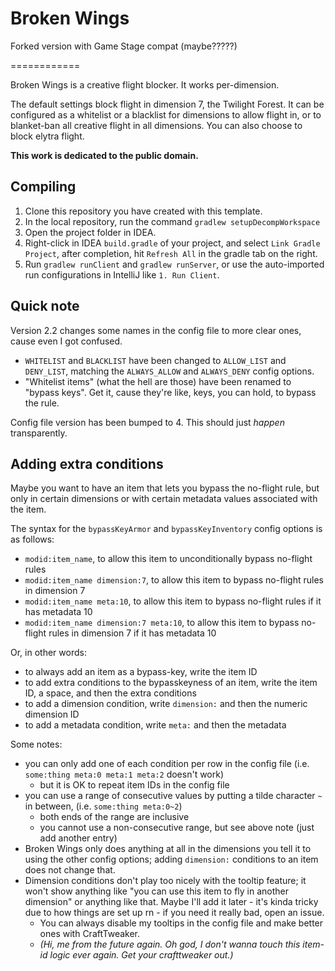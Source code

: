 Broken Wings
============

Forked version with Game Stage compat (maybe?????)

============

Broken Wings is a creative flight blocker. It works per-dimension.

The default settings block flight in dimension 7, the Twilight Forest. It can be configured as a whitelist or a blacklist for dimensions to allow flight in, or to blanket-ban all creative flight in all dimensions. You can also choose to block elytra flight.

**This work is dedicated to the public domain.**

## Compiling

1. Clone this repository you have created with this template.
2. In the local repository, run the command `gradlew setupDecompWorkspace`
3. Open the project folder in IDEA.
4. Right-click in IDEA `build.gradle` of your project, and select `Link Gradle Project`, after completion, hit `Refresh All` in the gradle tab on the right.
5. Run `gradlew runClient` and `gradlew runServer`, or use the auto-imported run configurations in IntelliJ like `1. Run Client`.

## Quick note

Version 2.2 changes some names in the config file to more clear ones, cause even I got confused.

* `WHITELIST` and `BLACKLIST` have been changed to `ALLOW_LIST` and `DENY_LIST`, matching the `ALWAYS_ALLOW` and `ALWAYS_DENY` config options.
* "Whitelist items" (what the hell are those) have been renamed to "bypass keys". Get it, cause they're like, keys, you can hold, to bypass the rule.

Config file version has been bumped to 4. This should just *happen* transparently.

## Adding extra conditions

Maybe you want to have an item that lets you bypass the no-flight rule, but only in certain dimensions or with certain metadata values associated with the item.

The syntax for the `bypassKeyArmor` and `bypassKeyInventory` config options is as follows:

* `modid:item_name`, to allow this item to unconditionally bypass no-flight rules
* `modid:item_name dimension:7`, to allow this item to bypass no-flight rules in dimension 7
* `modid:item_name meta:10`, to allow this item to bypass no-flight rules if it has metadata 10
* `modid:item_name dimension:7 meta:10`, to allow this item to bypass no-flight rules in dimension 7 if it has metadata 10

Or, in other words:

* to always add an item as a bypass-key, write the item ID
* to add extra conditions to the bypasskeyness of an item, write the item ID, a space, and then the extra conditions
* to add a dimension condition, write `dimension:` and then the numeric dimension ID
* to add a metadata condition, write `meta:` and then the metadata

Some notes:

* you can only add one of each condition per row in the config file (i.e. `some:thing meta:0 meta:1 meta:2` doesn't work)
  * but it is OK to repeat item IDs in the config file
* you can use a range of consecutive values by putting a tilde character `~` in between, (i.e. `some:thing meta:0~2`)
  * both ends of the range are inclusive
  * you cannot use a non-consecutive range, but see above note (just add another entry)
* Broken Wings only does anything at all in the dimensions you tell it to using the other config options; adding `dimension:` conditions to an item does not change that.
* Dimension conditions don't play too nicely with the tooltip feature; it won't show anything like "you can use this item to fly in another dimension" or anything like that. Maybe I'll add it later - it's kinda tricky due to how things are set up rn - if you need it really bad, open an issue.
  * You can always disable my tooltips in the config file and make better ones with CraftTweaker.
  * *(Hi, me from the future again. Oh god, I don't wanna touch this item-id logic ever again. Get your crafttweaker out.)*
